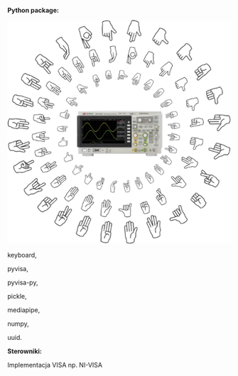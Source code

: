 **Python package:**


![alt text](https://github.com/rolf213/py-scope-control/blob/dev-coupling/projectimg.png)


keyboard,

pyvisa,

pyvisa-py,

pickle,

mediapipe,

numpy,

uuid.

**Sterowniki:**

Implementacja VISA np. NI-VISA
